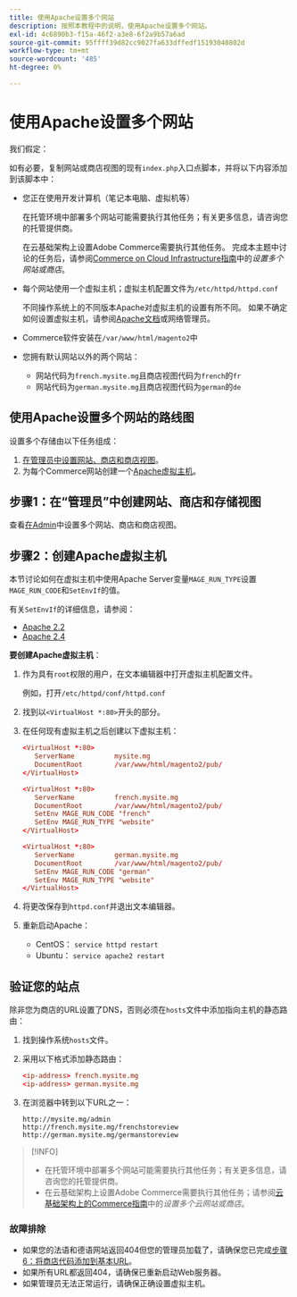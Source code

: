 ```yaml
---
title: 使用Apache设置多个网站
description: 按照本教程中的说明，使用Apache设置多个网站。
exl-id: 4c6890b3-f15a-46f2-a3e8-6f2a9b57a6ad
source-git-commit: 95ffff39d82cc9027fa633dffedf15193040802d
workflow-type: tm+mt
source-wordcount: '485'
ht-degree: 0%

---
```


# 使用Apache设置多个网站

我们假定：

如有必要，复制网站或商店视图的现有`index.php`入口点脚本，并将以下内容添加到该脚本中：

- 您正在使用开发计算机（笔记本电脑、虚拟机等）

  在托管环境中部署多个网站可能需要执行其他任务；有关更多信息，请咨询您的托管提供商。

  在云基础架构上设置Adobe Commerce需要执行其他任务。 完成本主题中讨论的任务后，请参阅[Commerce on Cloud Infrastructure指南](https://experienceleague.adobe.com/docs/commerce-cloud-service/user-guide/configure-store/multiple-sites.html?lang=zh-Hans)中的&#x200B;_设置多个网站或商店_。

- 每个网站使用一个虚拟主机；虚拟主机配置文件为`/etc/httpd/httpd.conf`

  不同操作系统上的不同版本Apache对虚拟主机的设置有所不同。 如果不确定如何设置虚拟主机，请参阅[Apache文档](https://httpd.apache.org/docs/2.4/vhosts)或网络管理员。

- Commerce软件安装在`/var/www/html/magento2`中
- 您拥有默认网站以外的两个网站：

   - 网站代码为`french.mysite.mg`且商店视图代码为`french`的`fr`
   - 网站代码为`german.mysite.mg`且商店视图代码为`german`的`de`

## 使用Apache设置多个网站的路线图

设置多个存储由以下任务组成：

1. [在管理员中设置网站、商店和商店视图](ms-admin.md)。
1. 为每个Commerce网站创建一个[Apache虚拟主机](#step-2-create-apache-virtual-hosts)。

## 步骤1：在“管理员”中创建网站、商店和存储视图

查看[在Admin](ms-admin.md)中设置多个网站、商店和商店视图。

## 步骤2：创建Apache虚拟主机

本节讨论如何在虚拟主机中使用Apache Server变量`MAGE_RUN_TYPE`设置`MAGE_RUN_CODE`和`SetEnvIf`的值。

有关`SetEnvIf`的详细信息，请参阅：

- [Apache 2.2](https://httpd.apache.org/docs/2.2/mod/mod_setenvif.html)
- [Apache 2.4](https://httpd.apache.org/docs/2.4/mod/mod_setenvif.html)

**要创建Apache虚拟主机**：

1. 作为具有`root`权限的用户，在文本编辑器中打开虚拟主机配置文件。

   例如，打开`/etc/httpd/conf/httpd.conf`

1. 找到以`<VirtualHost *:80>`开头的部分。
1. 在任何现有虚拟主机之后创建以下虚拟主机：

   ```conf
   <VirtualHost *:80>
      ServerName          mysite.mg
      DocumentRoot        /var/www/html/magento2/pub/
   </VirtualHost>
   
   <VirtualHost *:80>
      ServerName          french.mysite.mg
      DocumentRoot        /var/www/html/magento2/pub/
      SetEnv MAGE_RUN_CODE "french"
      SetEnv MAGE_RUN_TYPE "website"
   </VirtualHost>
   
   <VirtualHost *:80>
      ServerName          german.mysite.mg
      DocumentRoot        /var/www/html/magento2/pub/
      SetEnv MAGE_RUN_CODE "german"
      SetEnv MAGE_RUN_TYPE "website"
   </VirtualHost>
   ```

1. 将更改保存到`httpd.conf`并退出文本编辑器。
1. 重新启动Apache：

   - CentOS： `service httpd restart`
   - Ubuntu： `service apache2 restart`

## 验证您的站点

除非您为商店的URL设置了DNS，否则必须在`hosts`文件中添加指向主机的静态路由：

1. 找到操作系统`hosts`文件。
1. 采用以下格式添加静态路由：

   ```conf
   <ip-address> french.mysite.mg
   <ip-address> german.mysite.mg
   ```

1. 在浏览器中转到以下URL之一：

   ```http
   http://mysite.mg/admin
   http://french.mysite.mg/frenchstoreview
   http://german.mysite.mg/germanstoreview
   ```

>[!INFO]
>
>- 在托管环境中部署多个网站可能需要执行其他任务；有关更多信息，请咨询您的托管提供商。
>- 在云基础架构上设置Adobe Commerce需要执行其他任务；请参阅[云基础架构上的Commerce指南](https://experienceleague.adobe.com/docs/commerce-cloud-service/user-guide/configure-store/multiple-sites.html?lang=zh-Hans)中的&#x200B;_设置多个云网站或商店_。

### 故障排除

- 如果您的法语和德语网站返回404但您的管理员加载了，请确保您已完成[步骤6：将商店代码添加到基本URL](ms-admin.md#step-6-add-the-store-code-to-the-base-url)。
- 如果所有URL都返回404，请确保已重新启动Web服务器。
- 如果管理员无法正常运行，请确保正确设置虚拟主机。

